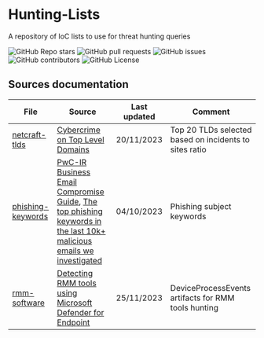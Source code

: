 # Hunting-Lists
A repository of IoC lists to use for threat hunting queries

<img alt="GitHub Repo stars" src="https://img.shields.io/github/stars/cyb3rmik3/Hunting-Lists?style=flat-square&color=blue">

<img alt="GitHub pull requests" src="https://img.shields.io/github/issues-pr/cyb3rmik3/Hunting-Lists?style=social&color=blue">

<img alt="GitHub issues" src="https://img.shields.io/github/issues/cyb3rmik3/Hunting-Lists?style=for-the-badge&color=blue">

<img alt="GitHub contributors" src="https://img.shields.io/github/contributors/cyb3rmik3/Hunting-Lists?style=flat&color=blue">

<img alt="GitHub License" src="https://img.shields.io/github/license/cyb3rmik3/Hunting-Lists?style=slat-square&color=blue">

## Sources documentation
| File  | Source | Last updated | Comment |
| ------------- | ------------- | ------------- | ------------- |
| [netcraft-tlds](https://github.com/cyb3rmik3/Hunting-Lists/blob/main/netcraft-tlds.csv)  | [Cybercrime on Top Level Domains](https://trends.netcraft.com/cybercrime/tlds)  | 20/11/2023  | Top 20 TLDs selected based on incidents to sites ratio  |
| [phishing-keywords](https://github.com/cyb3rmik3/Hunting-Lists/blob/main/phishing-keywords.csv)  | [PwC-IR Business Email Compromise Guide](https://github.com/PwC-IR/Business-Email-Compromise-Guide), [The top phishing keywords in the last 10k+ malicious emails we investigated](https://expel.com/blog/top-phishing-keywords/) | 04/10/2023 | Phishing subject keywords |
| [rmm-software](https://github.com/cyb3rmik3/Hunting-Lists/blob/main/rmm-software.csv)  | [Detecting RMM tools using Microsoft Defender for Endpoint](https://www.michalos.net/2023/11/27/detecting-rmm-tools-using-microsoft-defender-for-endpoint/) | 25/11/2023 | DeviceProcessEvents artifacts for RMM tools hunting |
